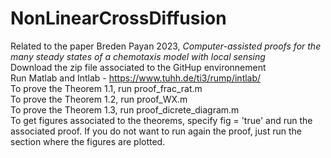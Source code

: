# NonLinearCrossDiffusion
Related to the paper Breden Payan 2023, _Computer-assisted proofs for the many steady states of a
chemotaxis model with local sensing_ \
Download the zip file associated to the GitHup environnement \
Run Matlab and Intlab - https://www.tuhh.de/ti3/rump/intlab/ \
To prove the Theorem 1.1, run proof_frac_rat.m \
To prove the Theorem 1.2, run proof_WX.m \
To prove the Theorem 1.3, run proof_dicrete_diagram.m \
To get figures associated to the theorems, specify fig = 'true' and run the associated proof. If you do not want to run again the proof, just run the section where the figures are plotted.
